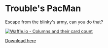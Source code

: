 # Trouble's PacMan
Escape from the blinky's army, can you do that?

[![Waffle.io - Columns and their card count](https://badge.waffle.io/silv4b/troublespacman.svg?columns=all&style=plastic)](https://waffle.io/silv4b/troublespacman)

[Download here](http://www.mediafire.com/file/ub2rods0u8g5ulx/troublespacman.apk)
